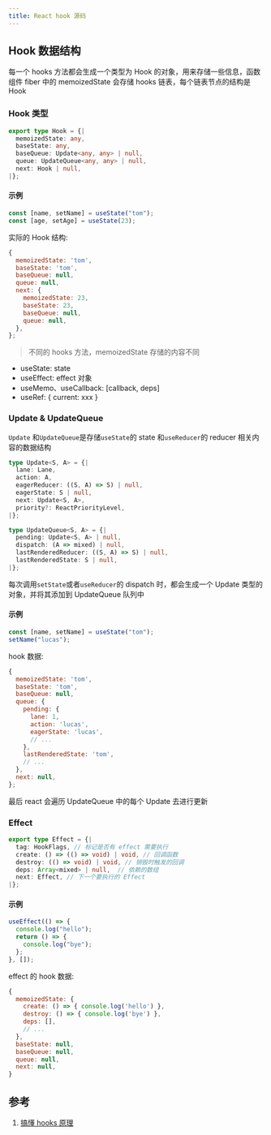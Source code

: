 ```yaml
---
title: React hook 源码
---
```


## Hook 数据结构

每一个 hooks 方法都会生成一个类型为 Hook 的对象，用来存储一些信息，函数组件 fiber 中的 memoizedState 会存储 hooks 链表，每个链表节点的结构是 Hook

### Hook 类型

```ts
export type Hook = {|
  memoizedState: any,
  baseState: any,
  baseQueue: Update<any, any> | null,
  queue: UpdateQueue<any, any> | null,
  next: Hook | null,
|};
```

#### 示例

```js
const [name, setName] = useState("tom");
const [age, setAge] = useState(23);
```

实际的 Hook 结构:

```js
{
  memoizedState: 'tom',
  baseState: 'tom',
  baseQueue: null,
  queue: null,
  next: {
    memoizedState: 23,
    baseState: 23,
    baseQueue: null,
    queue: null,
  },
};
```

> 不同的 hooks 方法，memoizedState 存储的内容不同

- useState: state
- useEffect: effect 对象
- useMemo、useCallback: [callback, deps]
- useRef: { current: xxx }

### Update & UpdateQueue

`Update` 和`UpdateQueue`是存储`useState`的 state 和`useReducer`的 reducer 相关内容的数据结构

```ts
type Update<S, A> = {|
  lane: Lane,
  action: A,
  eagerReducer: ((S, A) => S) | null,
  eagerState: S | null,
  next: Update<S, A>,
  priority?: ReactPriorityLevel,
|};

type UpdateQueue<S, A> = {|
  pending: Update<S, A> | null,
  dispatch: (A => mixed) | null,
  lastRenderedReducer: ((S, A) => S) | null,
  lastRenderedState: S | null,
|};
```

每次调用`setState`或者`useReducer`的 dispatch 时，都会生成一个 Update 类型的对象，并将其添加到 UpdateQueue 队列中

#### 示例

```js
const [name, setName] = useState("tom");
setName("lucas");
```

hook 数据:

```js
{
  memoizedState: 'tom',
  baseState: 'tom',
  baseQueue: null,
  queue: {
    pending: {
      lane: 1,
      action: 'lucas',
      eagerState: 'lucas',
      // ...
    },
    lastRenderedState: 'tom',
    // ...
  },
  next: null,
};
```

最后 react 会遍历 UpdateQueue 中的每个 Update 去进行更新

### Effect

```ts
export type Effect = {|
  tag: HookFlags, // 标记是否有 effect 需要执行
  create: () => (() => void) | void, // 回调函数
  destroy: (() => void) | void, // 销毁时触发的回调
  deps: Array<mixed> | null,  // 依赖的数组
  next: Effect, // 下一个要执行的 Effect
|};
```

#### 示例

```js
useEffect(() => {
  console.log("hello");
  return () => {
    console.log("bye");
  };
}, []);
```

effect 的 hook 数据:

```js
{
  memoizedState: {
    create: () => { console.log('hello') },
    destroy: () => { console.log('bye') },
    deps: [],
    // ...
  },
  baseState: null,
  baseQueue: null,
  queue: null,
  next: null,
}
```

## 参考

1. [搞懂 hooks 原理](https://juejin.cn/post/7023568411963686920)
